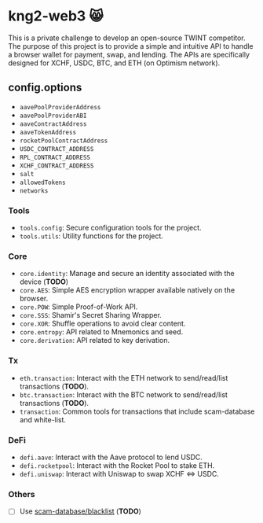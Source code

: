 # kng2-web3 😸
This is a private challenge to develop an open-source TWINT competitor.
The purpose of this project is to provide a simple and intuitive API to handle a browser wallet for payment, swap, and lending. The APIs are specifically designed for XCHF, USDC, BTC, and ETH (on Optimism network).

## config.options
* `aavePoolProviderAddress`
* `aavePoolProviderABI`
* `aaveContractAddress`
* `aaveTokenAddress`
* `rocketPoolContractAddress`
* `USDC_CONTRACT_ADDRESS`
* `RPL_CONTRACT_ADDRESS`
* `XCHF_CONTRACT_ADDRESS`
* `salt`
* `allowedTokens`
* `networks`

### Tools
- `tools.config`: Secure configuration tools for the project.
- `tools.utils`: Utility functions for the project.

### Core
- `core.identity`: Manage and secure an identity associated with the device (**TODO**)
- `core.AES`: Simple AES encryption wrapper available natively on the browser.
- `core.POW`: Simple Proof-of-Work API.
- `core.SSS`: Shamir's Secret Sharing Wrapper.
- `core.XOR`: Shuffle operations to avoid clear content.
- `core.entropy`: API related to Mnemonics and seed.
- `core.derivation`: API related to key derivation.

### Tx
- `eth.transaction`: Interact with the ETH network to send/read/list transactions (**TODO**).
- `btc.transaction`: Interact with the BTC network to send/read/list transactions (**TODO**).
- `transaction`: Common tools for transactions that include scam-database and white-list.

### DeFi
- `defi.aave`: Interact with the Aave protocol to lend USDC.
- `defi.rocketpool`: Interact with the Rocket Pool to stake ETH.
- `defi.uniswap`: Interact with Uniswap to swap XCHF <=> USDC.

### Others
- [ ] Use [scam-database/blacklist](https://github.com/scamsniffer/scam-database/tree/main/blacklist) (**TODO**)
